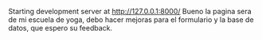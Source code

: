 Starting development server at http://127.0.0.1:8000/
Bueno la pagina sera de mi escuela de yoga, debo hacer mejoras para el formulario y la base de datos, que espero su feedback.
